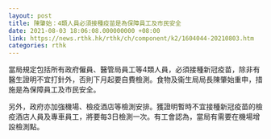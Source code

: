 ```yaml
---
layout: post
title: 陳肇始：4類人員必須接種疫苗是為保障員工及市民安全
date: 2021-08-03 18:06:08.000000000 +08:00
link: https://news.rthk.hk/rthk/ch/component/k2/1604044-20210803.htm
categories: rthk
---
```


當局規定包括所有政府僱員、醫管局員工等4類人員，必須接種新冠疫苗，除非有醫生證明不宜打針外，否則下月起要自費檢測。食物及衞生局局長陳肇始重申，措施是為保障員工及市民安全。

另外，政府亦加強機場、檢疫酒店等檢測安排。獲證明暫時不宜接種新冠疫苗的檢疫酒店人員及專車員工，將要每3日檢測一次。有工會認為，當局有需要在機場增設檢測點。
